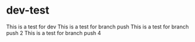 # dev-test

This is a test for dev
This is a test for branch push
This is a test for branch push 2
This is a test for branch push 4
